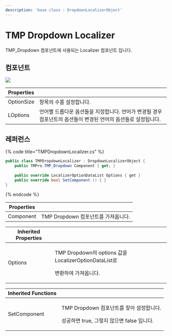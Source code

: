 ```yaml
---
description: 'base class : DropdownLocalizerObject'
---
```


# TMP Dropdown Localizer

TMP\_Dropdown 컴포넌트에 사용되는 Localizer 컴포넌트 입니다.

## 컴포넌트

![](../../../.gitbook/assets/tmp\_dropdown\_localizer\_inspector.PNG)

| Properties |                                                                |
| ---------- | -------------------------------------------------------------- |
| OptionSize | 항목의 수를 설정합니다.                                                  |
| LOptions   | 언어별 드롭다운 옵션들을 지정합니다. 언어가 변경될 경우 컴포넌트의 옵션들이 변경된 언어의 옵션들로 설정됩니다. |

## 레퍼런스

{% code title="TMPDropdownLocalizer.cs" %}
```csharp
public class TMPDropdownLocalizer : DropdownLocalizerObject {
    public TMPro.TMP_Dropdown Component { get; }
    
    public override LocalizerOptionDataList Options { get }  
    public override bool SetComponent () { }
}
```
{% endcode %}

| Properties |                           |
| ---------- | ------------------------- |
| Component  | TMP Dropdown 컴포넌트를 가져옵니다. |

| Inherited Properties |                                                                             |
| -------------------- | --------------------------------------------------------------------------- |
| Options              | <p>TMP Dropdown의 options 값을 LocalizerOptionDataList로 </p><p>변환하여 가져옵니다.</p> |

| Inherited Functions |                                                                          |
| ------------------- | ------------------------------------------------------------------------ |
| SetComponent        | <p>TMP Dropdown 컴포넌트를 찾아 설정합니다. </p><p>성공하면 true, 그렇지 않으면 false 입니다.</p> |
